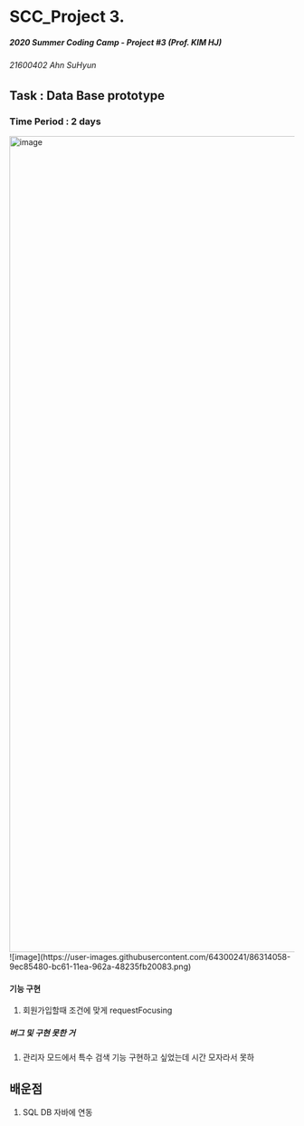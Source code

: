 # SCC_Project 3.
##### 2020 Summer Coding Camp - Project #3 (Prof. KIM HJ)
###### 21600402 Ahn SuHyun


## Task : Data Base prototype
### Time Period : 2 days 


<img width="1440" alt="image" src="https://user-images.githubusercontent.com/64300241/86314033-93752900-bc61-11ea-8618-b1257fed74a0.png">
![image](https://user-images.githubusercontent.com/64300241/86314058-9ec85480-bc61-11ea-962a-48235fb20083.png)



#### 기능 구현
1. 회원가입할때 조건에 맞게 requestFocusing 

##### 버그 및 구현 못한 거 
1. 관리자 모드에서 특수 검색 기능 구현하고 싶었는데 시간 모자라서 못하 


## 배운점 
1. SQL DB 자바에 연동 
